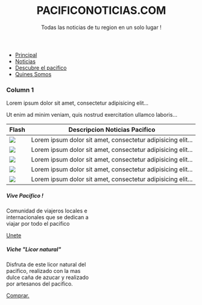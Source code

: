 <!DOCTYPE html>
<html lang="en">
<head>
  <title>Bootstrap Example</title>
  <meta charset="utf-8">
  <meta name="viewport" content="width=device-width, initial-scale=1">
  <link rel="stylesheet" href="https://maxcdn.bootstrapcdn.com/bootstrap/4.3.1/css/bootstrap.min.css">
  <script src="https://ajax.googleapis.com/ajax/libs/jquery/3.3.1/jquery.min.js"></script>
  <script src="https://cdnjs.cloudflare.com/ajax/libs/popper.js/1.14.7/umd/popper.min.js"></script>
  <script src="https://maxcdn.bootstrapcdn.com/bootstrap/4.3.1/js/bootstrap.min.js"></script>
</head>
<body>
<div class="container">
<header>
<div class="jumbotron text-center">
  <h1>PACIFICONOTICIAS.COM</h1>
  <p>Todas las noticias de tu region en un solo lugar !</p> 
</div>
</header>
<nav>
<ul class="nav nav-tabs bg-dark">
  <li class="nav-item">
    <a class="nav-link active" href="home">Principal</a>
  </li>
  <li class="nav-item">
    <a class="nav-link" href="noticias">Noticias</a>
  </li>
  <li class="nav-item">
    <a class="nav-link" href="descubre">Descubre el pacifico</a>
  </li>
  <li class="nav-item">
    <a class="nav-link disabled" href="somos">Quines Somos</a>
  </li>
</ul>
</nav>
  <div class="row">
	<aside>
    <div class="col-sm-4">
      <h3>Column 1</h3>
      <p>Lorem ipsum dolor sit amet, consectetur adipisicing elit...</p>
      <p>Ut enim ad minim veniam, quis nostrud exercitation ullamco laboris...</p>
    </div>
		</aside>	
    <div class="col-sm-5">
		</aside>	
      <table class="table table-bordered">
  <thead>
    <tr>
      <th scope="col">Flash</th>
      <th scope="col">Descripcion Noticias Pacifico</th>
    </tr>
  </thead>
  <tbody>
    <tr>
      <td><img src="https://www.fillmurray.com/150/150"></td>
      <td>Lorem ipsum dolor sit amet, consectetur adipisicing elit...</td>
    </tr>
		<tr>
      <td><img src="https://loremflickr.com/150/150"></td>
      <td>Lorem ipsum dolor sit amet, consectetur adipisicing elit...</td>
    </tr>
		<tr>
      <td><img src="https://placekitten.com/150/150"></td>
      <td>Lorem ipsum dolor sit amet, consectetur adipisicing elit...</td>
    </tr>
		<tr>
      <td><img src="https://baconmockup.com/150/150"></td>
      <td>Lorem ipsum dolor sit amet, consectetur adipisicing elit...</td>
    </tr>
		<tr>
      <td><img src="https://placebeard.it/150x150"></td>
      <td>Lorem ipsum dolor sit amet, consectetur adipisicing elit...</td>
    </tr>
</tbody>
</table>
    </div>	
    <div class="col-sm-3">
						<div class="card" style="width: 14rem;">
  <div class="card-body">
    <h5 class="card-title">Vive Pacifico !</h5>
    <p class="card-text">Comunidad de viajeros locales e internacionales que se dedican a viajar por todo el pacifico</p>
    <a href="#" class="btn btn-primary">Unete</a>
  </div>
</div>

<div class="card text-center" style="width: 14rem;">
  <div class="card-body">
    <h5 class="card-title">Viche "Licor natural"</h5>
    <p class="card-text">Disfruta de este licor natural del pacifico, realizado con la mas dulce caña de azucar y realizado por artesanos del pacifico.</p>
    <a href="#" class="btn btn-primary">Comprar.</a>
  </div>
</div>
</div>
    </div>
  </div>
	<footer>
	</footer>
	
</div>

</body>
</html>
	




          